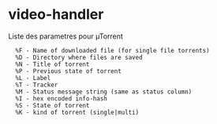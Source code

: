 # video-handler

Liste des parametres pour µTorrent

	  %F - Name of downloaded file (for single file torrents)
	  %D - Directory where files are saved
	  %N - Title of torrent
	  %P - Previous state of torrent
	  %L - Label
	  %T - Tracker
	  %M - Status message string (same as status column)
	  %I - hex encoded info-hash
	  %S - State of torrent
	  %K - kind of torrent (single|multi)
